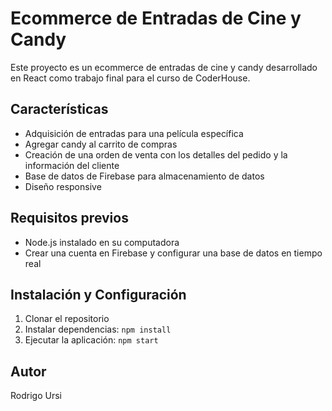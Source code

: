 # Ecommerce de Entradas de Cine y Candy

Este proyecto es un ecommerce de entradas de cine y candy desarrollado en React como trabajo final para el curso de CoderHouse.

## Características

- Adquisición de entradas para una película específica
- Agregar candy al carrito de compras
- Creación de una orden de venta con los detalles del pedido y la información del cliente
- Base de datos de Firebase para almacenamiento de datos
- Diseño responsive

## Requisitos previos

- Node.js instalado en su computadora
- Crear una cuenta en Firebase y configurar una base de datos en tiempo real

## Instalación y Configuración

1. Clonar el repositorio
2. Instalar dependencias: `npm install`
3. Ejecutar la aplicación: `npm start`

## Autor

Rodrigo Ursi
